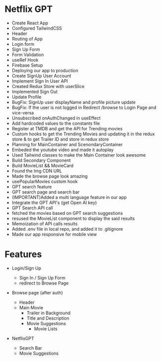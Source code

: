 # Netflix GPT

- Create React App
- Configured TailwindCSS
- Header
- Routing of App
- Login form
- Sign Up Form
- Form Validation
- useRef Hook
- Firebase Setup
- Deploying our app to production
- Create SignUp User Account
- Implement Sign In User API
- Created Redux Store with userSlice
- Implemented Sign Out
- Update Profile
- BugFix: SignUp user displayName and profile picture update
- BugFix: If the user is not logged in Redirect /browse to Login Page and vice-versa
- Unsubscribed onAuthChanged in useEffect
- Add hardcoded values to the constants file
- Register at TMDB and get the API for Trending movies
- Custom hooks to get the Trending Movies and updating it in the redux store & to get Trailer ID and store in redux store
- Planning for MainContainer and ScenondaryContainer
- Embeded the youtube video and made it autoplay
- Used Tailwind classes to make the Main Container look awesome
- Build Secondary Component
- Build MovieList && MovieCard
- Found the Img CDN URL
- Made the browse page look amazing
- usePopularMovies custom hook
- GPT search feature
- GPT search page and search bar
- (IMPORTANT)Added a multi language feature in our app
- Integrate the GPT API's (get Open AI key)
- GPT Search API call
- fetched the movies based on GPT search suggestions
- resused the MovieList component to display the said results
- Memoization of API calls results
- Added .env file in local repo, and added it to .gitignore
- Made our app responsive for mobile view  



# Features

- Login/Sign Up
    - Sign In / Sign Up Form
    - redirect to Browse Page

- Browse page (after auth)
    - Header
    - Main Movie
        - Trailer in Background
        - Title and Description
        - Movie Suggestions
            - Movie Lists

- NetflixGPT
    - Search Bar
    - Movie Suggestions